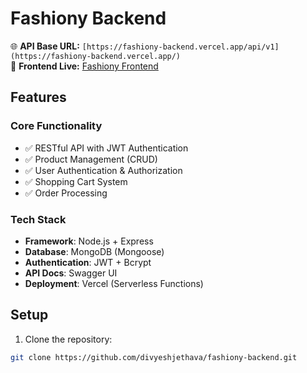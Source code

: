 # Fashiony Backend

🌐 **API Base URL:** `[https://fashiony-backend.vercel.app/api/v1](https://fashiony-backend.vercel.app/)`   
🔗 **Frontend Live:** [Fashiony Frontend](https://fashiony-frontend.vercel.app/)

## Features

### Core Functionality
- ✅ RESTful API with JWT Authentication
- ✅ Product Management (CRUD)
- ✅ User Authentication & Authorization
- ✅ Shopping Cart System
- ✅ Order Processing


### Tech Stack
- **Framework**: Node.js + Express
- **Database**: MongoDB (Mongoose)
- **Authentication**: JWT + Bcrypt
- **API Docs**: Swagger UI
- **Deployment**: Vercel (Serverless Functions)

## Setup

1. Clone the repository:
```bash
git clone https://github.com/divyeshjethava/fashiony-backend.git
